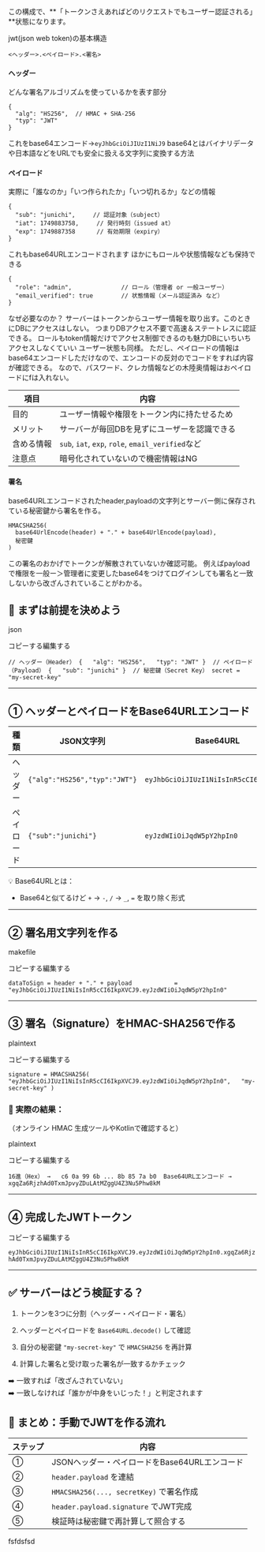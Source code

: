 




この構成で、**「トークンさえあればどのリクエストでもユーザー認証される」**状態になります。


jwt(json web token)の基本構造
```
<ヘッダー>.<ペイロード>.<署名>
```
#### ヘッダー
どんな署名アルゴリズムを使っているかを表す部分
```
{
  "alg": "HS256",  // HMAC + SHA-256
  "typ": "JWT"
}
```
これをbase64エンコード→`eyJhbGciOiJIUzI1NiJ9`
base64とはバイナリデータや日本語などをURLでも安全に扱える文字列に変換する方法

#### ペイロード
実際に「誰なのか」「いつ作られたか」「いつ切れるか」などの情報
```
{
  "sub": "junichi",     // 認証対象（subject）
  "iat": 1749883758,     // 発行時刻（issued at）
  "exp": 1749887358      // 有効期限（expiry）
}
```
これもbase64URLエンコードされます
ほかにもロールや状態情報なども保持できる
```
{
  "role": "admin",              // ロール（管理者 or 一般ユーザー）
  "email_verified": true        // 状態情報（メール認証済み など）
}
```
なぜ必要なのか？
サーバーはトークンからユーザー情報を取り出す。このときにDBにアクセスはしない。
つまりDBアクセス不要で高速＆ステートレスに認証できる。
ロールもtoken情報だけでアクセス制御できるのも魅力DBにいちいちアクセスしなくていい
ユーザー状態も同様。
ただし、ペイロードの情報はbase64エンコードしただけなので、エンコードの反対のでコードをすれば内容が確認できる。
なので、パスワード、クレカ情報などの木陸奥情報はおペイロードにfは入れない。

|項目|内容|
|---|---|
|目的|ユーザー情報や権限をトークン内に持たせるため|
|メリット|サーバーが毎回DBを見ずにユーザーを認識できる|
|含める情報|`sub`, `iat`, `exp`, `role`, `email_verified`など|
|注意点|暗号化されていないので機密情報はNG|
#### 署名
base64URLエンコードされたheader,payloadの文字列とサーバー側に保存されている秘密鍵から署名を作る。
```
HMACSHA256(
  base64UrlEncode(header) + "." + base64UrlEncode(payload),
  秘密鍵
)
```
この署名のおかげでトークンが解散されていないか確認可能。
例えばpayloadで権限を一般ー＞管理者に変更したbase64をつけてログインしても署名と一致しないから改ざんされていることがわかる。




## 🧱 まずは前提を決めよう

json

コピーする編集する

`// ヘッダー（Header） {   "alg": "HS256",   "typ": "JWT" }  // ペイロード（Payload） {   "sub": "junichi" }  // 秘密鍵（Secret Key） secret = "my-secret-key"`

---

## ① ヘッダーとペイロードをBase64URLエンコード

|種類|JSON文字列|Base64URL|
|---|---|---|
|ヘッダー|`{"alg":"HS256","typ":"JWT"}`|`eyJhbGciOiJIUzI1NiIsInR5cCI6IkpXVCJ9`|
|ペイロード|`{"sub":"junichi"}`|`eyJzdWIiOiJqdW5pY2hpIn0`|

💡 Base64URLとは：

- Base64と似てるけど `+` → `-`, `/` → `_`, `=` を取り除く形式
    

---

## ② 署名用文字列を作る

makefile

コピーする編集する

`dataToSign = header + "." + payload            = "eyJhbGciOiJIUzI1NiIsInR5cCI6IkpXVCJ9.eyJzdWIiOiJqdW5pY2hpIn0"`

---

## ③ 署名（Signature）をHMAC-SHA256で作る

plaintext

コピーする編集する

`signature = HMACSHA256(   "eyJhbGciOiJIUzI1NiIsInR5cCI6IkpXVCJ9.eyJzdWIiOiJqdW5pY2hpIn0",   "my-secret-key" )`

### 🧪 実際の結果：

（オンライン HMAC 生成ツールやKotlinで確認すると）

plaintext

コピーする編集する

`16進（Hex） →   c6 0a 99 6b ... 8b 85 7a b0  Base64URLエンコード → xgqZa6RjzhAd0TxmJpvyZDuLAtMZggU4Z3Nu5Phw8kM`

---

## ④ 完成したJWTトークン

コピーする編集する

`eyJhbGciOiJIUzI1NiIsInR5cCI6IkpXVCJ9.eyJzdWIiOiJqdW5pY2hpIn0.xgqZa6RjzhAd0TxmJpvyZDuLAtMZggU4Z3Nu5Phw8kM`

---

## ✅ サーバーはどう検証する？

1. トークンを3つに分割（ヘッダー・ペイロード・署名）
    
2. ヘッダーとペイロードを `Base64URL.decode()` して確認
    
3. 自分の秘密鍵 `"my-secret-key"` で `HMACSHA256` を再計算
    
4. 計算した署名と受け取った署名が一致するかチェック
    

➡️ 一致すれば「改ざんされていない」  
➡️ 一致しなければ「誰かが中身をいじった！」と判定されます

## 🎯 まとめ：手動でJWTを作る流れ

|ステップ|内容|
|---|---|
|①|JSONヘッダー・ペイロードをBase64URLエンコード|
|②|`header.payload` を連結|
|③|`HMACSHA256(..., secretKey)` で署名作成|
|④|`header.payload.signature` でJWT完成|
|⑤|検証時は秘密鍵で再計算して照合する|
fsfdsfsd